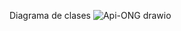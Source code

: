 Diagrama de clases
![Api-ONG drawio](https://github.com/EduardRodriguez20/api-ong/assets/137240216/c7581ece-a0a4-4077-b1a8-9a563f469c89)
